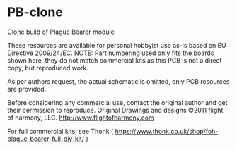 # PB-clone
Clone build of Plague Bearer module

These resources are available for personal hobbyist use as-is based on EU Directive 2009/24/EC.
NOTE: Part numbering used only fits the boards shown here, they do not match commercial kits as this 
PCB is not a direct copy, but reproduced work.

As per authors request, the actual schematic is omitted, only PCB resources are provided.

Before considering any commercial use, contact the original author and get their permission to reproduce.
Original Drawings and designs ©2011 flight of harmony, LLC.
http://www.flightofharmony.com

For full commercial kits, see Thonk ( https://www.thonk.co.uk/shop/foh-plague-bearer-full-diy-kit/ )
